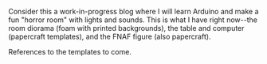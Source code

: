 Consider this a work-in-progress blog where I will learn Arduino and make a fun "horror room" with lights and sounds. 
This is what I have right now--the room diorama (foam with printed backgrounds), the table and computer (papercraft templates), and the FNAF figure (also papercraft). 

References to the templates to come. 
